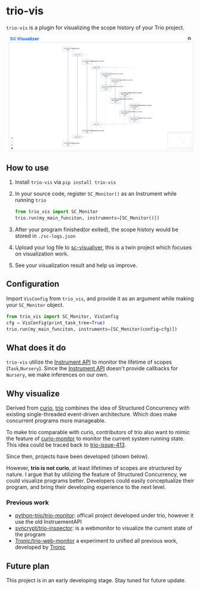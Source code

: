 # trio-vis

`trio-vis` is a plugin for visualizing the scope history of your Trio project.

![showcase](res/showcase.png)

## How to use

[sc-vis]: sc-vis.ianchen-tw.github.com

1. Install `trio-vis` via `pip install trio-vis`
2. In your source code, register `SC_Monitor()` as an Instrument while running `trio`

    ```python
    from trio_vis import SC_Monitor
    trio.run(my_main_funciton, instruments=[SC_Monitor()])
    ```

3. After your program finished(or exited), the scope history would be stored in `./sc-logs.json`
4. Upload your log file to [sc-visualiver][sc-vis], this is a twin project which focuses on visualization work.
5. See your visualization result and help us improve.

## Configuration

Import `VisConfig` from `trio_vis`, and provide it as an argument while making your `SC_Monitor` object.

```python
from trio_vis import SC_Monitor, VisConfig
cfg = VisConfig(print_task_tree=True)
trio.run(my_main_funciton, instruments=[SC_Monitor(config=cfg)])
```

## What does it do

[ins-api]: https://trio.readthedocs.io/en/stable/reference-lowlevel.html#instrument-api

`trio-vis` utilize the [Instrument API][ins-api] to monitor the lifetime of scopes (`Task`,`Nursery`).
Since the [Instrument API][ins-api] doesn't provide callbacks for `Nursery`, we make inferences on our own.

## Why visualize

[trio]: https://github.com/python-trio/trio
[trio-issue-413]: https://github.com/python-trio/trio/issues/413

[curio]: https://github.com/dabeaz/curio
[curio-monitor]: https://github.com/dabeaz/curio/blob/master/curio/monitor.py

Derived from [curio], [trio] combines the idea of Structured Concurrency with existing single-threaded event-driven architecture. Which does make concurrent programs more manageable.

To make trio comparable with curio, contributors of trio also want to mimic the feature of [curio-monitor] to monitor the current system running state. This idea could be traced back to [trio-issue-413].

Since then, projects have been developed (shown below).

However, **trio is not curio**, at least lifetimes of scopes are structured by nature. I argue that by utilizing the feature of Structured Concurrency, we could visualize programs better.
Developers could easily conceptualize their program, and bring their developing experience to the next level.

### Previous work

+ [python-trio/trio-monitor]: officail project developed under trio, however it use the old InstruementAPI
+ [syncrypt/trio-inspector]: is a webmonitor to visualize the current state of the program
+ [Tronic/trio-web-monitor] a experiment to unified all previous work, developed by [Tronic](https://github.com/Tronic)

[python-trio/trio-monitor]:https://github.com/python-trio/trio-monitor
[Tronic/trio-web-monitor]:https://github.com/Tronic/trio-web-monitor
[syncrypt/trio-inspector]:https://github.com/syncrypt/trio-inspector

## Future plan

This project is in an early developing stage. Stay tuned for future update.
